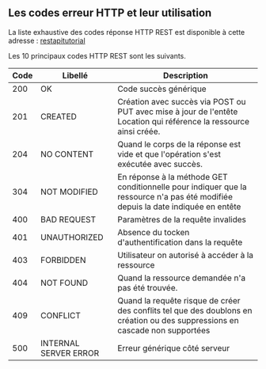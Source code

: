 ## Les codes erreur HTTP et leur utilisation
La liste exhaustive des codes réponse HTTP REST est disponible à cette adresse : [restapitutorial](http://www.restapitutorial.com/httpstatuscodes.html)

Les 10 principaux codes HTTP REST sont les suivants.


| Code | Libellé | Description |
| -- | -- | -- |
| 200 | OK | Code succès générique |
| 201 | CREATED | Création avec succès via POST ou PUT avec mise à jour de l'entête Location qui référence la ressource ainsi créée. |
| 204 | NO CONTENT | Quand le corps de la réponse est vide et que l'opération s'est exécutée avec succès. |
| 304 | NOT MODIFIED | En réponse à la méthode GET conditionnelle pour indiquer que la ressource n'a pas été modifiée depuis la date indiquée en entête |
| 400 | BAD REQUEST | Paramètres de la requête invalides |
| 401 | UNAUTHORIZED | Absence du tocken d'authentification dans la requête |
| 403 | FORBIDDEN | Utilisateur on autorisé à accéder à la ressource |
| 404 | NOT FOUND | Quand la ressource demandée n'a pas été trouvée. |
| 409 | CONFLICT | Quand la requête risque de créer des conflits tel que des doublons en création ou des suppressions en cascade non supportées |
| 500 | INTERNAL SERVER ERROR | Erreur générique côté serveur |